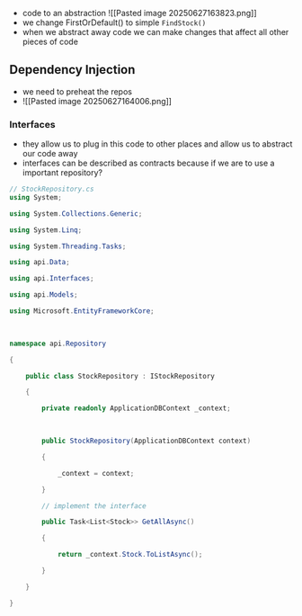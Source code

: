 - code to an abstraction
![[Pasted image 20250627163823.png]]
- we change FirstOrDefault() to simple `FindStock()`
- when we abstract away code we can make changes that affect all other pieces of code

## Dependency Injection
- we need to preheat the repos
- ![[Pasted image 20250627164006.png]]
### Interfaces
- they allow us to plug in this code to other places and allow us to abstract our code away
- interfaces can be described as contracts because if we are to use a important repository?

```csharp
// StockRepository.cs
using System;

using System.Collections.Generic;

using System.Linq;

using System.Threading.Tasks;

using api.Data;

using api.Interfaces;

using api.Models;

using Microsoft.EntityFrameworkCore;

  

namespace api.Repository

{

    public class StockRepository : IStockRepository

    {

        private readonly ApplicationDBContext _context;

  

        public StockRepository(ApplicationDBContext context)

        {

            _context = context;

        }

        // implement the interface

        public Task<List<Stock>> GetAllAsync()

        {

            return _context.Stock.ToListAsync();

        }

    }

}
```